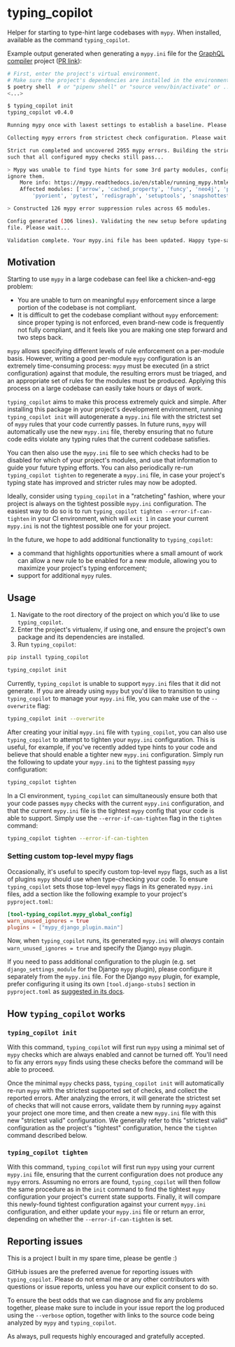 # typing_copilot

Helper for starting to type-hint large codebases with `mypy`. When installed, available as the command `typing_copilot`.

Example output generated when generating a `mypy.ini` file for the [GraphQL compiler](https://github.com/kensho-technologies/graphql-compiler) project ([PR link](https://github.com/kensho-technologies/graphql-compiler/pull/876)):
```bash
# First, enter the project's virtual environment.
# Make sure the project's dependencies are installed in the environment!
$ poetry shell  # or "pipenv shell" or "source venv/bin/activate" or ...
<...>

$ typing_copilot init
typing_copilot v0.4.0

Running mypy once with laxest settings to establish a baseline. Please wait...

Collecting mypy errors from strictest check configuration. Please wait...

Strict run completed and uncovered 2955 mypy errors. Building the strictest mypy config
such that all configured mypy checks still pass...

> Mypy was unable to find type hints for some 3rd party modules, configuring mypy to
ignore them.
    More info: https://mypy.readthedocs.io/en/stable/running_mypy.html#missing-imports
    Affected modules: ['arrow', 'cached_property', 'funcy', 'neo4j', 'parameterized',
        'pyorient', 'pytest', 'redisgraph', 'setuptools', 'snapshottest', 'sqlalchemy']

> Constructed 126 mypy error suppression rules across 65 modules.

Config generated (306 lines). Validating the new setup before updating your mypy.ini
file. Please wait...

Validation complete. Your mypy.ini file has been updated. Happy type-safe coding!
```

## Motivation

Starting to use `mypy` in a large codebase can feel like a chicken-and-egg problem:
- You are unable to turn on meaningful `mypy` enforcement since a large portion of the codebase is not compliant.
- It is difficult to get the codebase compliant without `mypy` enforcement: since proper typing is not enforced, even brand-new code is frequently not fully compliant, and it feels like you are making one step forward and two steps back.

`mypy` allows specifying different levels of rule enforcement on a per-module basis. However, writing a good per-module `mypy` configuration is an extremely time-consuming process: `mypy` must be executed (in a strict configuration) against that module, the resulting errors must be triaged, and an appropriate set of rules for the modules must be produced. Applying this process on a large codebase can easily take hours or days of work.

`typing_copilot` aims to make this process extremely quick and simple. After installing this package in your project's development environment, running `typing_copilot init` will autogenerate a `mypy.ini` file with the strictest set of `mypy` rules that your code currently passes. In future runs, `mypy` will automatically use the new `mypy.ini` file, thereby ensuring that no future code edits violate any typing rules that the current codebase satisfies.

You can then also use the `mypy.ini` file to see which checks had to be disabled for which of your project's modules, and use that information to guide your future typing efforts. You can also periodically re-run `typing_copilot tighten` to regenerate a `mypy.ini` file, in case your project's typing state has improved and stricter rules may now be adopted.

Ideally, consider using `typing_copilot` in a "ratcheting" fashion, where your project is always on the tightest possible `mypy.ini` configuration. The easiest way to do so is to run `typing_copilot tighten --error-if-can-tighten` in your CI environment, which will `exit 1` in case your current `mypy.ini` is not the tightest possible one for your project.

In the future, we hope to add additional functionality to `typing_copilot`:
- a command that highlights opportunities where a small amount of work can allow a new rule to be enabled for a new module, allowing you to maximize your project's typing enforcement;
- support for additional `mypy` rules.

## Usage

1. Navigate to the root directory of the project on which you'd like to use `typing_copilot`.
2. Enter the project's virtualenv, if using one, and ensure the project's own package and its dependencies are installed.
3. Run `typing_copilot`:
```bash
pip install typing_copilot

typing_copilot init
```

Currently, `typing_copilot` is unable to support `mypy.ini` files that it did not generate. If you are already using `mypy` but you'd like to transition to using `typing_copilot` to manage your `mypy.ini` file, you can make use of the `--overwrite` flag:
```bash
typing_copilot init --overwrite
```

After creating your initial `mypy.ini` file with `typing_copilot`, you can also use `typing_copilot` to attempt to tighten your `mypy.ini` configuration. This is useful, for example, if you've recently added type hints to your code and believe that should enable a tighter new `mypy.ini` configuration. Simply run the following to update your `mypy.ini` to the tightest passing `mypy` configuration:
```bash
typing_copilot tighten
```

In a CI environment, `typing_copilot` can simultaneously ensure both that your code passes `mypy` checks with the current `mypy.ini` configuration, and that the current `mypy.ini` file is the tightest `mypy` config that your code is able to support. Simply use the `--error-if-can-tighten` flag in the `tighten` command:
```bash
typing_copilot tighten --error-if-can-tighten
```

### Setting custom top-level mypy flags

Occasionally, it's useful to specify custom top-level `mypy` flags, such as a list of plugins `mypy` should use when type-checking your code. To ensure `typing_copilot` sets those top-level `mypy` flags in its generated `mypy.ini` files, add a section like the following example to your project's `pyproject.toml`:
```toml
[tool-typing_copilot.mypy_global_config]
warn_unused_ignores = true
plugins = ["mypy_django_plugin.main"]
```
Now, when `typing_copilot` runs, its generated `mypy.ini` will *always* contain `warn_unused_ignores = true` and specify the Django `mypy` plugin.

If you need to pass additional configuration to the plugin (e.g. set `django_settings_module` for the Django `mypy` plugin), please configure it separately from the `mypy.ini` file. For the Django `mypy` plugin, for example, prefer configuring it using its own `[tool.django-stubs]` section in `pyproject.toml` as [suggested in its docs](https://github.com/typeddjango/django-stubs#installation).

## How `typing_copilot` works

### `typing_copilot init`

With this command, `typing_copilot` will first run `mypy` using a minimal set of `mypy` checks which are always enabled and cannot be turned off. You'll need to fix any errors `mypy` finds using these checks before the command will be able to proceed.

Once the minimal `mypy` checks pass, `typing_copilot init` will automatically re-run `mypy` with the strictest supported set of checks, and collect the reported errors. After analyzing the errors, it will generate the strictest set of checks that will not cause errors, validate them by running `mypy` against your project one more time, and then create a new `mypy.ini` file with this new "strictest valid" configuration. We generally refer to this "strictest valid" configuration as the project's "tightest" configuration, hence the `tighten` command described below.

### `typing_copilot tighten`

With this command, `typing_copilot` will first run `mypy` using your current `mypy.ini` file, ensuring that the current configuration does not produce any `mypy` errors. Assuming no errors are found, `typing_copilot` will then follow the same procedure as in the `init` command to find the tightest `mypy` configuration your project's current state supports. Finally, it will compare this newly-found tightest configuration against your current `mypy.ini` configuration, and either update your `mypy.ini` file or return an error, depending on whether the `--error-if-can-tighten` is set.

## Reporting issues

This is a project I built in my spare time, please be gentle :)

GitHub issues are the preferred avenue for reporting issues with `typing_copilot`. Please do not email me or any other contributors with questions or issue reports, unless you have our explicit consent to do so.

To ensure the best odds that we can diagnose and fix any problems together, please make sure to include in your issue report the log produced using the `--verbose` option, together with links to the source code being analyzed by `mypy` and `typing_copilot`.

As always, pull requests highly encouraged and gratefully accepted.
